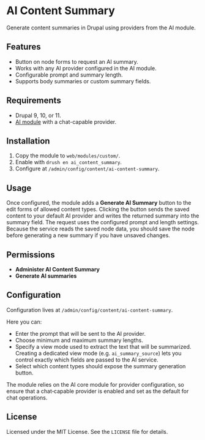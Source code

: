 # AI Content Summary

Generate content summaries in Drupal using providers from the AI module.

## Features
- Button on node forms to request an AI summary.
- Works with any AI provider configured in the AI module.
- Configurable prompt and summary length.
- Supports body summaries or custom summary fields.

## Requirements
- Drupal 9, 10, or 11.
- [AI module](https://www.drupal.org/project/ai) with a chat-capable provider.

## Installation
1. Copy the module to `web/modules/custom/`.
2. Enable with `drush en ai_content_summary`.
3. Configure at `/admin/config/content/ai-content-summary`.

## Usage
Once configured, the module adds a **Generate AI Summary** button to the edit forms of
allowed content types. Clicking the button sends the saved content to your default AI
provider and writes the returned summary into the summary field. The request uses the
configured prompt and length settings. Because the service reads the saved node data,
you should save the node before generating a new summary if you have unsaved changes.

## Permissions
- **Administer AI Content Summary**
- **Generate AI summaries**

## Configuration
Configuration lives at `/admin/config/content/ai-content-summary`.

Here you can:

- Enter the prompt that will be sent to the AI provider.
- Choose minimum and maximum summary lengths.
- Specify a view mode used to extract the text that will be summarized. Creating a
  dedicated view mode (e.g. `ai_summary_source`) lets you control exactly which fields
  are passed to the AI service.
- Select which content types should expose the summary generation button.

The module relies on the AI core module for provider configuration, so ensure that a
chat‑capable provider is enabled and set as the default for chat operations.

## License
Licensed under the MIT License. See the `LICENSE` file for details.

